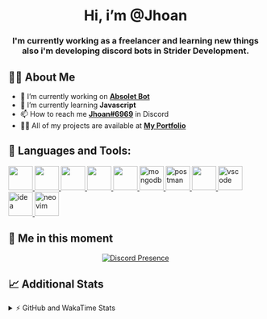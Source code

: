 <h1 align="center">Hi, i’m @Jhoan</h1>
<h3 align="center">I'm currently working as a freelancer and learning new things also i'm developing discord bots in Strider Development.</h3>

## 🙋‍♂️ About Me

- 🔭 I’m currently working on **[Absolet Bot](https://strider.cloud)**
- 🌱 I’m currently learning **Javascript**
- 📫 How to reach me **[Jhoan#6969](https://jhoan.monster/)** in Discord
- 👨‍💻 All of my projects are available at **[My Portfolio](https://jhoan.monster)**

## 🚀 Languages and Tools:
<p align="left"> 
    <a href="https://developer.mozilla.org/en-US/docs/Web/JavaScript" target="_blank"> <img src="https://img.icons8.com/color/48/000000/javascript.png" width="48" height="48"/> </a> 
    <a href="https://www.w3.org/html/" target="_blank"> <img src="https://img.icons8.com/color/48/000000/html-5.png" width="48" height="48"/> </a> 
    <a href="https://www.w3schools.com/css/" target="_blank"> <img src="https://img.icons8.com/color/48/000000/css3.png" width="48" height="48"/> </a> 
    <a href="https://getbootstrap.com" target="_blank"> <img src="https://img.icons8.com/color/48/000000/bootstrap.png" width="48" height="48"/> </a> 
    <a href="https://nodejs.org" target="_blank"> <img src="https://i.imgur.com/XX8lvL7.png" width="48" height="48"/> </a> 
    <a href="https://www.mongodb.com/" target="_blank"> <img src="https://i.imgur.com/nRtS3AN.png" alt="mongodb" width="48" height="48"/> </a> 
    <a href="https://postman.com" target="_blank"> <img src="https://www.vectorlogo.zone/logos/getpostman/getpostman-icon.svg" alt="postman" width="48" height="48"/> </a>   
    <a href="https://git-scm.com/" target="_blank"> <img src="https://img.icons8.com/color/48/000000/git.png" width="48" height="48"/> </a> 
    <a href="https://code.visualstudio.com" target="_blank" > <img src="https://upload.wikimedia.org/wikipedia/commons/thumb/9/9a/Visual_Studio_Code_1.35_icon.svg/2048px-Visual_Studio_Code_1.35_icon.svg.png" alt="vscode" width="48" height="48"> </a>
    <a href="https://www.jetbrains.com/es-es/idea/" target="_blank" > <img src="https://resources.jetbrains.com/storage/products/intellij-idea/img/meta/intellij-idea_logo_300x300.png" alt="idea" width="48" height="48"> </a>
    <a href="https://neovim.io" target="_blank"> <img src="https://icons.iconarchive.com/icons/papirus-team/papirus-apps/512/nvim-icon.png" alt="neovim" width="48" height="48"/> </a>
</p>
  
## 👤 Me in this moment
<p align="center">
    <a href="https://discord.com/users/852617426591154177" target="_blank" rel="nofollow">
        <img src="https://lanyard-profile-readme.vercel.app/api/852617426591154177?idleMessage=Probably%20coding%20Absolet..." alt="Discord Presence" align="center">
    </a>
</p>

## 📈 Additional Stats
<details>
    <summary>⚡ GitHub and WakaTime Stats</summary>
    <br/>

<!--START_SECTION:waka-->
![Code Time](http://img.shields.io/badge/Code%20Time-260%20hrs%209%20mins-blue)

**🐱 My GitHub Data** 

> 🏆 640 Contributions in the Year 2022
 > 
> 📦 48.9 kB Used in GitHub's Storage 
 > 
> 💼 Opted to Hire
 > 
> 📜 4 Public Repositories 
 > 
> 🔑 23 Private Repositories  
 > 
**I'm an Early 🐤** 

```text
🌞 Morning    54 commits     ██░░░░░░░░░░░░░░░░░░░░░░░   8.85% 
🌆 Daytime    253 commits    ██████████░░░░░░░░░░░░░░░   41.48% 
🌃 Evening    265 commits    ██████████░░░░░░░░░░░░░░░   43.44% 
🌙 Night      38 commits     █░░░░░░░░░░░░░░░░░░░░░░░░   6.23%

```
📅 **I'm Most Productive on Saturday** 

```text
Monday       77 commits     ███░░░░░░░░░░░░░░░░░░░░░░   12.62% 
Tuesday      90 commits     ███░░░░░░░░░░░░░░░░░░░░░░   14.75% 
Wednesday    103 commits    ████░░░░░░░░░░░░░░░░░░░░░   16.89% 
Thursday     65 commits     ██░░░░░░░░░░░░░░░░░░░░░░░   10.66% 
Friday       72 commits     ███░░░░░░░░░░░░░░░░░░░░░░   11.8% 
Saturday     121 commits    █████░░░░░░░░░░░░░░░░░░░░   19.84% 
Sunday       82 commits     ███░░░░░░░░░░░░░░░░░░░░░░   13.44%

```


📊 **This Week I Spent My Time On** 

```text
⌚︎ Time Zone: America/Bogota

💬 Programming Languages: 
JavaScript               6 hrs 4 mins        ███████████░░░░░░░░░░░░░░   45.5% 
Markdown                 3 hrs 23 mins       ██████░░░░░░░░░░░░░░░░░░░   25.43% 
TypeScript               2 hrs 43 mins       █████░░░░░░░░░░░░░░░░░░░░   20.37% 
YAML                     38 mins             █░░░░░░░░░░░░░░░░░░░░░░░░   4.87% 
JSON                     20 mins             ░░░░░░░░░░░░░░░░░░░░░░░░░   2.56%

🔥 Editors: 
VS Code                  13 hrs 18 mins      █████████████████████████   99.79% 
Neovim                   1 min               ░░░░░░░░░░░░░░░░░░░░░░░░░   0.21%

🐱‍💻 Projects: 
Absolet-Bot              5 hrs 18 mins       ██████████░░░░░░░░░░░░░░░   39.79% 
absolet-guide            3 hrs 41 mins       ███████░░░░░░░░░░░░░░░░░░   27.7% 
ezcaptcha                2 hrs 55 mins       █████░░░░░░░░░░░░░░░░░░░░   21.97% 
Strider-System           1 hr 15 mins        ██░░░░░░░░░░░░░░░░░░░░░░░   9.38% 
builder                  5 mins              ░░░░░░░░░░░░░░░░░░░░░░░░░   0.74%

💻 Operating System: 
Linux                    13 hrs 20 mins      █████████████████████████   100.0%

```

**I Mostly Code in JavaScript** 

```text
JavaScript               14 repos            █████████████████░░░░░░░░   70.0% 
Java                     2 repos             ██░░░░░░░░░░░░░░░░░░░░░░░   10.0% 
SCSS                     1 repo              █░░░░░░░░░░░░░░░░░░░░░░░░   5.0% 
TypeScript               1 repo              █░░░░░░░░░░░░░░░░░░░░░░░░   5.0% 
Shell                    1 repo              █░░░░░░░░░░░░░░░░░░░░░░░░   5.0%

```



 Last Updated on 01/07/2022 22:12:39 UTC
<!--END_SECTION:waka-->
</details>
